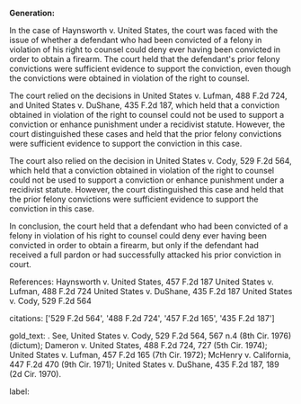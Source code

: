 **Generation:**



In the case of Haynsworth v. United States, the court was faced with the issue of whether a defendant who had been convicted of a felony in violation of his right to counsel could deny ever having been convicted in order to obtain a firearm. The court held that the defendant's prior felony convictions were sufficient evidence to support the conviction, even though the convictions were obtained in violation of the right to counsel.

The court relied on the decisions in United States v. Lufman, 488 F.2d 724, and United States v. DuShane, 435 F.2d 187, which held that a conviction obtained in violation of the right to counsel could not be used to support a conviction or enhance punishment under a recidivist statute. However, the court distinguished these cases and held that the prior felony convictions were sufficient evidence to support the conviction in this case.

The court also relied on the decision in United States v. Cody, 529 F.2d 564, which held that a conviction obtained in violation of the right to counsel could not be used to support a conviction or enhance punishment under a recidivist statute. However, the court distinguished this case and held that the prior felony convictions were sufficient evidence to support the conviction in this case.

In conclusion, the court held that a defendant who had been convicted of a felony in violation of his right to counsel could deny ever having been convicted in order to obtain a firearm, but only if the defendant had received a full pardon or had successfully attacked his prior conviction in court.

References:
Haynsworth v. United States, 457 F.2d 187
United States v. Lufman, 488 F.2d 724
United States v. DuShane, 435 F.2d 187
United States v. Cody, 529 F.2d 564


citations: ['529 F.2d 564', '488 F.2d 724', '457 F.2d 165', '435 F.2d 187']

gold_text: . See, United States v. Cody, 529 F.2d 564, 567 n.4 (8th Cir. 1976) (dictum); Dameron v. United States, 488 F.2d 724, 727 (5th Cir. 1974); United States v. Lufman, 457 F.2d 165 (7th Cir. 1972); McHenry v. California, 447 F.2d 470 (9th Cir. 1971); United States v. DuShane, 435 F.2d 187, 189 (2d Cir. 1970).

label: 